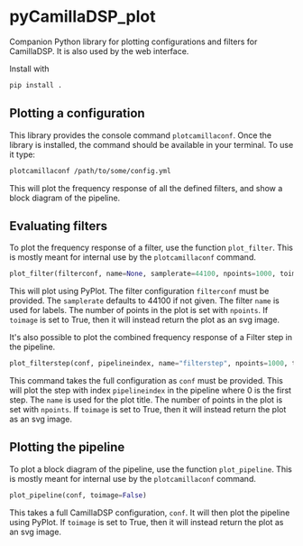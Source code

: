 # pyCamillaDSP_plot
Companion Python library for plotting configurations and filters for CamillaDSP. It is also used by the web interface.

Install with 
```sh
pip install .
```

## Plotting a configuration
This library provides the console command `plotcamillaconf`. Once the library is installed, the command should be available in your terminal.
To use it type:
```sh
plotcamillaconf /path/to/some/config.yml
```

This will plot the frequency response of all the defined filters, and show a block diagram of the pipeline.


## Evaluating filters
To plot the frequency response of a filter, use the function `plot_filter`. This is mostly meant for internal use by the `plotcamillaconf` command.
```python
plot_filter(filterconf, name=None, samplerate=44100, npoints=1000, toimage=False)
```
This will plot using PyPlot. The filter configuration `filterconf` must be provided. The `samplerate` defaults to 44100 if not given. The filter `name` is used for labels. The number of points in the plot is set with `npoints`. If `toimage` is set to True, then it will instead return the plot as an svg image.

It's also possible to plot the combined frequency response of a Filter step in the pipeline.
```python
plot_filterstep(conf, pipelineindex, name="filterstep", npoints=1000, toimage=False)
```
This command takes the full configuration as `conf` must be provided. This will plot the step with index `pipelineindex` in the pipeline where 0 is the first step. The `name` is used for the plot title. The number of points in the plot is set with `npoints`. If `toimage` is set to True, then it will instead return the plot as an svg image.

## Plotting the pipeline
To plot a block diagram of the pipeline, use the function `plot_pipeline`. This is mostly meant for internal use by the `plotcamillaconf` command.
```python
plot_pipeline(conf, toimage=False)
```
This takes a full CamillaDSP configuration, `conf`. It will then plot the pipeline using PyPlot. If `toimage` is set to True, then it will instead return the plot as an svg image.

